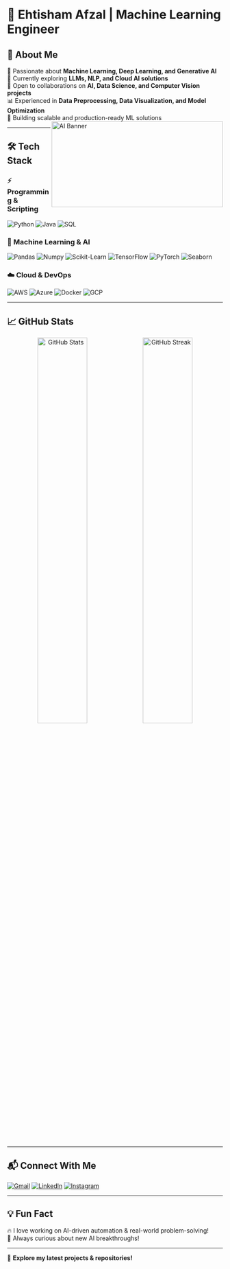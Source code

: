 # 🚀 Ehtisham Afzal | Machine Learning Engineer

<p align="right">


## 🌟 About Me  
🔭 Passionate about **Machine Learning, Deep Learning, and Generative AI**  
🌱 Currently exploring **LLMs, NLP, and Cloud AI solutions**  
👯 Open to collaborations on **AI, Data Science, and Computer Vision projects**  
📊 Experienced in **Data Preprocessing, Data Visualization, and Model Optimization**  
🎯 Building scalable and production-ready ML solutions  
  <img src="https://plus.unsplash.com/premium_photo-1682124651258-410b25fa9dc0?q=80&w=1621&auto=format&fit=crop&ixlib=rb-4.0.3&ixid=M3wxMjA3fDB8MHxwaG90by1wYWdlfHx8fGVufDB8fHx8fA%3D%3D"  width="400"  height = "200" align="right" alt="AI Banner">
</p>

---

## 🛠️ Tech Stack  

### ⚡ Programming & Scripting  
![Python](https://img.shields.io/badge/-Python-3776AB?style=flat&logo=python&logoColor=white)
![Java](https://img.shields.io/badge/-Java-007396?style=flat&logo=java&logoColor=white)
![SQL](https://img.shields.io/badge/-SQL-4479A1?style=flat&logo=postgresql&logoColor=white)  

### 🔬 Machine Learning & AI  
![Pandas](https://img.shields.io/badge/-Pandas-150458?style=flat&logo=pandas)
![Numpy](https://img.shields.io/badge/-NumPy-013243?style=flat&logo=numpy)
![Scikit-Learn](https://img.shields.io/badge/-Scikit%20Learn-F7931E?style=flat&logo=scikitlearn&logoColor=white)
![TensorFlow](https://img.shields.io/badge/-TensorFlow-FF6F00?style=flat&logo=tensorflow&logoColor=white)
![PyTorch](https://img.shields.io/badge/-PyTorch-EE4C2C?style=flat&logo=pytorch&logoColor=white)
![Seaborn](https://img.shields.io/badge/-Seaborn-009688?style=flat&logoColor=white)  

### ☁️ Cloud & DevOps  
![AWS](https://img.shields.io/badge/-AWS-232F3E?style=flat&logo=amazonaws)
![Azure](https://img.shields.io/badge/-Azure-0078D4?style=flat&logo=microsoftazure)
![Docker](https://img.shields.io/badge/-Docker-2496ED?style=flat&logo=docker&logoColor=white)
![GCP](https://img.shields.io/badge/-GCP-4285F4?style=flat&logo=googlecloud&logoColor=white)  

---

## 📈 GitHub Stats  
<p align="center">
  <img src="https://github-readme-stats.vercel.app/api?username=ehtisham1053&show_icons=true&theme=radical" alt="GitHub Stats" width="48%"/>  
  <img src="https://github-readme-streak-stats.herokuapp.com/?user=ehtisham1053&theme=radical" alt="GitHub Streak" width="48%"/>  
</p>

---

## 📬 Connect With Me  

[![Gmail](https://img.shields.io/badge/Gmail-D14836?style=flat&logo=gmail&logoColor=white)](mailto:2020n08248@gmail.com)
[![LinkedIn](https://img.shields.io/badge/LinkedIn-0A66C2?style=flat&logo=linkedin&logoColor=white)](https://www.linkedin.com/in/ehtisham-afzal-032009342)
[![Instagram](https://img.shields.io/badge/Instagram-E4405F?style=flat&logo=instagram&logoColor=white)](https://instagram.com/chauhdry_ehtisham09)  

---

## 💡 Fun Fact  
🔥 I love working on AI-driven automation & real-world problem-solving!  
🎯 Always curious about new AI breakthroughs!  

---

🚀 **Explore my latest projects & repositories!**  

